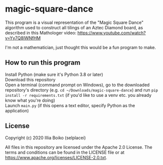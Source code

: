 # magic-square-dance

This program is a visual representation of the "Magic Square Dance" algorithm used to construct all tilings of an Aztec Diamond board, as described in this Mathologer video: https://www.youtube.com/watch?v=Yy7Q8IWNfHM

I'm not a mathematician, just thought this would be a fun program to make.

## How to run this program

Install Python (make sure it's Python 3.8 or later)  
Download this repository  
Open a terminal (command prompt on Windows), go to the downloaded repository's directory (e.g. `cd ~/Downloads/magic-square-dance`) and run `pip install -r requirements.txt` (if you'd like to use a venv etc. you already know what you're doing)  
Launch `main.py` (if this opens a text editor, specify Python as the application)

## License

Copyright (c) 2020 Illia Boiko (selplacei)

All files in this repository are licensed under the Apache 2.0 License. The terms and conditions can be found in the LICENSE file or at https://www.apache.org/licenses/LICENSE-2.0.txt.
